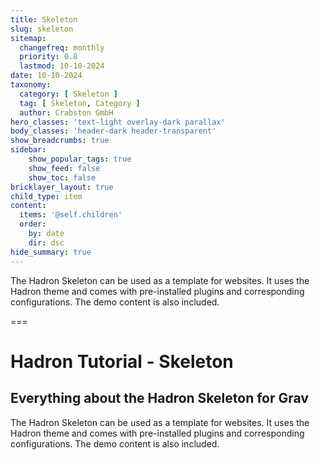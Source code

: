 ```yaml
---
title: Skeleton
slug: skeleton
sitemap:
  changefreq: monthly
  priority: 0.8
  lastmod: 10-10-2024
date: 10-10-2024
taxonomy:
  category: [ Skeleton ]
  tag: [ Skeleton, Category ]
  author: Crabston GmbH
hero_classes: 'text-light overlay-dark parallax'
body_classes: 'header-dark header-transparent'
show_breadcrumbs: true
sidebar:
	show_popular_tags: true
	show_feed: false
	show_toc: false
bricklayer_layout: true
child_type: item
content:
  items: '@self.children'
  order:
    by: date
    dir: dsc
hide_summary: true
---
```


The Hadron Skeleton can be used as a template for websites. It uses the Hadron theme and comes with pre-installed plugins and corresponding configurations. The demo content is also included.

===

# Hadron Tutorial - Skeleton
## Everything about the Hadron Skeleton for Grav

The Hadron Skeleton can be used as a template for websites. It uses the Hadron theme and comes with pre-installed plugins and corresponding configurations. The demo content is also included.
